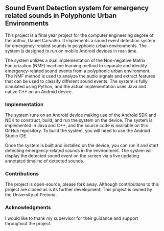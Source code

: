 **<h2>Sound Event Detection system for emergency related sounds in Polyphonic Urban Environments</h2>**
This project is a final year project for the computer engineering degree of the author, Daniel Carvalho. It implements a sound event detection system for emergency-related sounds in polyphonic urban environments. The system is designed to run on mobile Android devices in real-time.

The system utilizes a dual implementation of the Non-negative Matrix Factorization (NMF) machine learning method to separate and identify emergency-related sound events from a polyphonic urban environment. The NMF method is used to analyze the audio signals and extract features that can be used to classify different sound events. The system is fully simulated using Python, and the actual implementation uses Java and native C++ on an Android device.

**<h3>Implementation</h3>**
The system runs on an Android device making use of the Android SDK and NDK to construct, build, and run the system on the device.
The system is implemented in Java and C++, and the source code is available on this GitHub repository. To build the system, you will need to use the Android Studio IDE.

Once the system is built and installed on the device, you can run it and start detecting emergency-related sounds in the environment. The system will display the detected sound event on the screen via a live updating annotated timeline of detected sounds.

**<h3>Contributions</h3>**
The project is open-source, please fork away. Although contributions to this project are closed as is its further development.
This project is owned by the University of Pretoria.

**<h3>Acknowledgments</h3>**
I would like to thank my supervisor for their guidance and support throughout the project.

